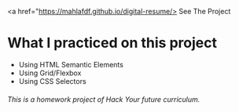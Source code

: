 <a href="https://mahlafdf.github.io/digital-resume/> See The Project </a>

<h1>What I practiced on this project</h1>
<ul>
  <li>Using HTML Semantic Elements</li>
  <li> Using Grid/Flexbox</li>
  <li>Using CSS Selectors</li>
</ul>
<h6>This is a homework project of Hack Your future curriculum.</h6>

